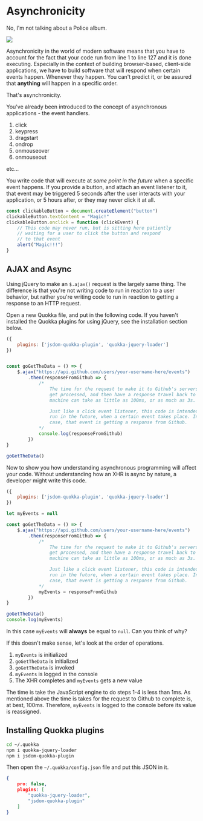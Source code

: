 # Asynchronicity

No, I'm not talking about a Police album.

![](./images/synchronicity.jpg)

Asynchronicity in the world of modern software means that you have to account for the fact that your code run from line 1 to line 127 and it is done executing. Especially in the context of building browser-based, client-side applications, we have to build software that will respond when certain events happen. Whenever they happen. You can't predict it, or be assured that **anything** will happen in a specific order.

That's asynchronicity.

You've already been introduced to the concept of asynchronous applications - the event handlers.

1. click
1. keypress
1. dragstart
1. ondrop
1. onmouseover
1. onmouseout

etc...

You write code that will execute at _some point in the future_ when a specific event happens. If you provide a button, and attach an event listener to it, that event may be triggered 5 seconds after the user interacts with your application, or 5 hours after, or they may never click it at all.

```js
const clickableButton = document.createElement("button")
clickableButton.textContent = "Magic!"
clickableButton.onclick = function (clickEvent) {
    // This code may never run, but is sitting here patiently
    // waiting for a user to click the button and respond
    // to that event
    alert("Magic!!!")
}
```

## AJAX and Async

Using jQuery to make an `$.ajax()` request is the largely same thing. The difference is that you're not writing code to run in reaction to a user behavior, but rather you're writing code to run in reaction to getting a response to an HTTP request.

Open a new Quokka file, and put in the following code. If you haven't installed the Quokka plugins for using jQuery, see the installation section below.

```js
({
    plugins: ['jsdom-quokka-plugin', 'quokka-jquery-loader']
})


const goGetTheData = () => {
    $.ajax("https://api.github.com/users/your-username-here/events")
        .then(responseFromGithub => {
            /*
                The time for the request to make it to Github's servers,
                get processed, and then have a response travel back to your
                machine can take as little as 100ms, or as much as 3s.

                Just like a click event listener, this code is intended to
                run in the future, when a certain event takes place. In this
                case, that event is getting a response from Github.
            */
            console.log(responseFromGithub)
        })
}

goGetTheData()
```

Now to show you how understanding asynchronous programming will affect your code. Without understanding how an XHR is async by nature, a developer might write this code.

```js
({
    plugins: ['jsdom-quokka-plugin', 'quokka-jquery-loader']
})

let myEvents = null

const goGetTheData = () => {
    $.ajax("https://api.github.com/users/your-username-here/events")
        .then(responseFromGithub => {
            /*
                The time for the request to make it to Github's servers,
                get processed, and then have a response travel back to your
                machine can take as little as 100ms, or as much as 3s.

                Just like a click event listener, this code is intended to
                run in the future, when a certain event takes place. In this
                case, that event is getting a response from Github.
            */
            myEvents = responseFromGithub
        })
}

goGetTheData()
console.log(myEvents)
```

In this case `myEvents` will **always** be equal to `null`. Can you think of why?

If this doesn't make sense, let's look at the order of operations.

1. `myEvents` is initialized
1. `goGetTheData` is initialized
1. `goGetTheData` is invoked
1. `myEvents` is logged in the console
1. The XHR completes and `myEvents` gets a new value

The time is take the JavaScript engine to do steps 1-4 is less than 1ms. As mentioned above the time is takes for the request to Github to complete is, at best, 100ms. Therefore, `myEvents` is logged to the console before its value is reassigned.

## Installing Quokka plugins

```sh
cd ~/.quokka
npm i quokka-jquery-loader
npm i jsdom-quokka-plugin
```

Then open the `~/.quokka/config.json` file and put this JSON in it.

```json
{
    pro: false,
    plugins: [
        "quokka-jquery-loader",
        "jsdom-quokka-plugin"
    ]
}
```